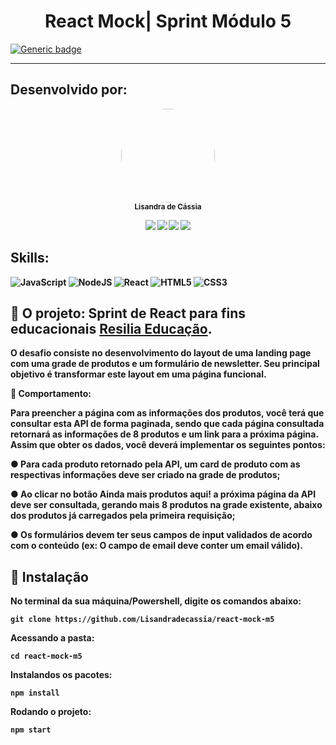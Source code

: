 <h1 align="center">React Mock| Sprint Módulo 5</h1>

[![Generic badge](https://img.shields.io/badge/Status-Em_Construção-yellow.svg)](https://shields.io/)

---

## Desenvolvido por: 
<div align="center">
<td align="center">
        <img src="https://avatars.githubusercontent.com/u/102766893?v=4" width="150px;" align="center"; style="border-radius:50%;"><br>
        <sub>
        <b>Lisandra de Cássia </br>
      </a>
    </td>
</br>
 <a href="https://www.instagram.com/lisandradecassia/" target="_blank"><img src="https://img.shields.io/badge/-Instagram-%23E4405F?style=for-the-badge&logo=instagram&logoColor=white" target="_blank"></a>
 <a href= "https://discord.com/channels/@me/954540540647583815" target="_blank"><img src="https://img.shields.io/badge/Discord-7289DA?style=for-the-badge&logo=discord&logoColor=white" target="_blank"></a> 
 <a href = "mailto:lisandradecassia@gmail.com"><img src="https://img.shields.io/badge/-Gmail-%23333?style=for-the-badge&logo=gmail&logoColor=white" target="_blank"></a>
 <a href="https://www.linkedin.com/in/lisandradecassia/" target="_blank"><img src="https://img.shields.io/badge/-LinkedIn-%230077B5?style=for-the-badge&logo=linkedin&logoColor=white" target="_blank"></a>
</div>

## Skills:

![JavaScript](https://img.shields.io/badge/JavaScript-F7DF1E?style=for-the-badge&logo=javascript&logoColor=black)
![NodeJS](https://img.shields.io/badge/node.js-6DA55F?style=for-the-badge&logo=node.js&logoColor=white)
![React](https://img.shields.io/badge/React-20232A?style=for-the-badge&logo=react&logoColor=61DAFB)
![HTML5](https://img.shields.io/badge/HTML5-E34F26?style=for-the-badge&logo=html5&logoColor=white)
![CSS3](https://img.shields.io/badge/CSS3-1572B6?style=for-the-badge&logo=css3&logoColor=white)


##  :page_with_curl: O projeto: Sprint de React para fins educacionais [Resilia Educação](https://www.resilia.com.br/).

O desafio consiste no desenvolvimento do layout de uma landing page com uma grade de produtos e um formulário de newsletter. 
Seu principal objetivo é transformar este layout em uma página funcional.

:pushpin: Comportamento:

Para preencher a página com as informações dos produtos, você terá que consultar
esta API de forma paginada, sendo que cada página consultada retornará as
informações de 8 produtos e um link para a próxima página.
Assim que obter os dados, você deverá implementar os seguintes pontos:

● Para cada produto retornado pela API, um card de produto com as respectivas
informações deve ser criado na grade de produtos;

● Ao clicar no botão Ainda mais produtos aqui! a próxima página da API deve ser
consultada, gerando mais 8 produtos na grade existente, abaixo dos produtos já
carregados pela primeira requisição;

● Os formulários devem ter seus campos de input validados de acordo com o
conteúdo (ex: O campo de email deve conter um email válido).

## :wrench: Instalação

No terminal da sua máquina/Powershell, digite os comandos abaixo:

```
git clone https://github.com/Lisandradecassia/react-mock-m5
```

Acessando a pasta:

```
cd react-mock-m5
```

Instalandos os pacotes:

```
npm install
```

Rodando o projeto:

```
npm start
```
